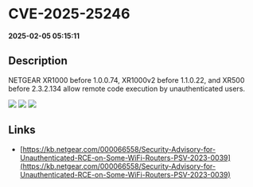 # CVE-2025-25246

**2025-02-05 05:15:11**

## Description
NETGEAR XR1000 before 1.0.0.74, XR1000v2 before 1.1.0.22, and XR500 before 2.3.2.134 allow remote code execution by unauthenticated users.

![](https://img.shields.io/static/v1?label=Score&message=8.1&color=red)
![](https://img.shields.io/static/v1?label=Severity&message=HIGH&color=red)
![](https://img.shields.io/static/v1?label=CWE&message=RCE&color=green)

## Links
- [https://kb.netgear.com/000066558/Security-Advisory-for-Unauthenticated-RCE-on-Some-WiFi-Routers-PSV-2023-0039](https://kb.netgear.com/000066558/Security-Advisory-for-Unauthenticated-RCE-on-Some-WiFi-Routers-PSV-2023-0039)
